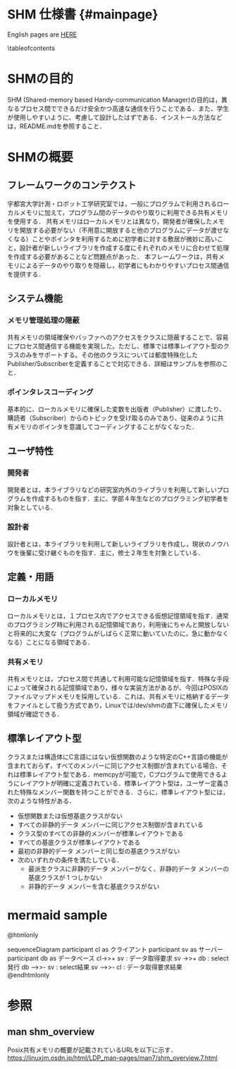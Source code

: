 # SHM 仕様書 {#mainpage}
English pages are [HERE](index.html)

\tableofcontents

# SHMの目的
SHM (Shared-memory based Handy-communication Manager)の目的は，異なるプロセス間でできるだけ安全かつ高速な通信を行うことである．また、学生が使用しやすいように、考慮して設計したはずである．インストール方法などは，README.mdを参照すること．

# SHMの概要
## フレームワークのコンテクスト
宇都宮大学計測・ロボット工学研究室では，一般にプログラムで利用されるローカルメモリに加えて，プログラム間のデータのやり取りに利用できる共有メモリを使用する．
共有メモリはローカルメモリとは異なり，開発者が確保したメモリを開放する必要がない（不用意に開放すると他のプログラムにデータが渡せなくなる）ことやポインタを利用するために初学者に対する敷居が微妙に高いこと，設計者が新しいライブラリを作成する度にそれぞれのメモリに合わせて処理を作成する必要があることなど問題点があった．
本フレームワークは，共有メモリによるデータのやり取りを隠蔽し，初学者にもわかりやすいプロセス間通信を提供する．

## システム機能

### メモリ管理処理の隠蔽
共有メモリの領域確保やバッファへのアクセスをクラスに隠蔽することで、容易にプロセス間通信する機能を実現した。ただし、標準では標準レイアウト型のクラスのみをサポートする。その他のクラスについては都度特殊化したPublisher/Subscriberを定義することで対応できる．詳細はサンプルを参照のこと．

### ポインタレスコーディング
基本的に、ローカルメモリに確保した変数を出版者（Publisher）に渡したり、購読者（Subscriber）からのトピックを受け取るのみであり、従来のように共有メモリのポインタを意識してコーディングすることがなくなった．

## ユーザ特性
### 開発者
開発者とは，本ライブラリなどの研究室内外のライブラリを利用して新しいプログラムを作成するものを指す．主に、学部４年生などのプログラミング初学者を対象としている．

### 設計者
設計者とは，本ライブラリを利用して新しいライブラリを作成し，現状のノウハウを後輩に受け継ぐものを指す．主に，修士２年生を対象としている．

## 定義・用語
### ローカルメモリ
ローカルメモリとは，１プロセス内でアクセスできる仮想記憶領域を指す．通常のプログラミング時に利用される記憶領域であり，利用後にちゃんと開放しないと将来的に大変な（プログラムがしばらく正常に動いていたのに，急に動かなくなる）ことになる領域である．

### 共有メモリ
共有メモリとは，プロセス間で共通して利用可能な記憶領域を指す．特殊な手段によって確保される記憶領域であり，様々な実装方法があるが、今回はPOSIXのファイルマップドメモリを採用している．これは、共有メモリに格納するデータをファイルとして扱う方式であり，Linuxでは/dev/shmの直下に確保したメモリ領域が確認できる．

## 標準レイアウト型
クラスまたは構造体にC言語にはない仮想関数のような特定のC++言語の機能が含まれておらず，すべてのメンバーに同じアクセス制御が含まれている場合、それは標準レイアウト型である．memcpyが可能で，Cプログラムで使用できるようにレイアウトが明確に定義されている．標準レイアウト型は，ユーザー定義された特殊なメンバー関数を持つことができる．さらに，標準レイアウト型には，次のような特性がある．
- 仮想関数または仮想基底クラスがない
- すべての非静的データ メンバーに同じアクセス制御が含まれている
- クラス型のすべての非静的メンバーが標準レイアウトである
- すべての基底クラスが標準レイアウトである
- 最初の非静的データ メンバーと同じ型の基底クラスがない
- 次のいずれかの条件を満たしている．
  - 最派生クラスに非静的データ メンバーがなく、非静的データ メンバーの基底クラスが 1 つしかない
  - 非静的データ メンバーを含む基底クラスがない

# mermaid sample

@htmlonly
<div class="mermaid">
  sequenceDiagram
      participant cl as クライアント
      participant sv as サーバー
      participant db as データベース
      cl->>+ sv : データ取得要求
      sv ->>+ db : select発行
      db -->>- sv : select結果
      sv -->>- cl : データ取得要求結果
</div>
<script type="module">
  import mermaid from 'https://cdn.jsdelivr.net/npm/mermaid@10/dist/mermaid.esm.min.mjs';
  mermaid.initialize({ startOnLoad: true });
</script>
@endhtmlonly

# 参照
## man shm_overview
Posix共有メモリの概要が記載されているURLを以下に示す．
<https://linuxjm.osdn.jp/html/LDP_man-pages/man7/shm_overview.7.html>
